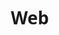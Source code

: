 # Web<!DOCTYPE html>
<html lang="en">
<head>
    <meta charset="UTF-8">
    <meta name="viewport" content="width=device-width, initial-scale=1.0">
    <title>Canva Design Tester</title>
    <link rel="stylesheet" href="https://cdnjs.cloudflare.com/ajax/libs/font-awesome/6.4.0/css/all.min.css">
    <style>
        * {
            margin: 0;
            padding: 0;
            box-sizing: border-box;
            font-family: 'Segoe UI', Tahoma, Geneva, Verdana, sans-serif;
        }

        :root {
            --primary: #6a11cb;
            --secondary: #2575fc;
            --light: #f8f9fa;
            --dark: #333;
            --gray: #888;
            --white: #ffffff;
            --shadow: 0 5px 15px rgba(0, 0, 0, 0.1);
            --radius: 12px;
        }

        body {
            background: linear-gradient(135deg, var(--primary) 0%, var(--secondary) 100%);
            min-height: 100vh;
            color: var(--dark);
            line-height: 1.6;
            padding: 15px;
        }

        .container {
            max-width: 100%;
            margin: 0 auto;
        }

        /* Header Styles */
        .header {
            background: rgba(255, 255, 255, 0.95);
            border-radius: var(--radius);
            padding: 20px;
            box-shadow: var(--shadow);
            margin-bottom: 20px;
        }

        .logo {
            display: flex;
            align-items: center;
            gap: 10px;
            margin-bottom: 15px;
        }

        .logo i {
            font-size: 28px;
            color: var(--primary);
        }

        .logo h1 {
            font-size: 24px;
            color: var(--dark);
        }

        .nav {
            display: flex;
            gap: 10px;
            flex-wrap: wrap;
        }

        .nav a {
            text-decoration: none;
            color: var(--gray);
            font-weight: 500;
            padding: 8px 15px;
            border-radius: 8px;
            transition: all 0.3s ease;
            background: var(--light);
            flex: 1;
            text-align: center;
            min-width: 120px;
        }

        .nav a.active, .nav a:hover {
            background: var(--primary);
            color: white;
        }

        /* Card Styles */
        .card {
            background: var(--white);
            border-radius: var(--radius);
            padding: 20px;
            box-shadow: var(--shadow);
            margin-bottom: 20px;
        }

        .card h2 {
            color: var(--dark);
            margin-bottom: 15px;
            display: flex;
            align-items: center;
            gap: 10px;
        }

        .card h2 i {
            color: var(--primary);
        }

        /* Upload Section */
        .design-preview {
            background: var(--light);
            border-radius: 10px;
            padding: 20px;
            text-align: center;
        }

        .design-placeholder {
            width: 100%;
            height: 200px;
            background: linear-gradient(45deg, #e0e0e0, #f5f5f5);
            border-radius: 10px;
            display: flex;
            flex-direction: column;
            justify-content: center;
            align-items: center;
            color: var(--gray);
            margin-bottom: 15px;
            border: 2px dashed #ccc;
        }

        .design-placeholder i {
            font-size: 48px;
            margin-bottom: 10px;
        }

        /* Buttons */
        .btn {
            background: linear-gradient(135deg, var(--primary) 0%, var(--secondary) 100%);
            color: white;
            border: none;
            padding: 12px 20px;
            border-radius: 8px;
            font-weight: 600;
            cursor: pointer;
            transition: all 0.3s ease;
            display: inline-flex;
            align-items: center;
            gap: 8px;
            width: 100%;
            justify-content: center;
            margin: 5px 0;
        }

        .btn:hover {
            transform: translateY(-2px);
            box-shadow: 0 5px 15px rgba(0, 0, 0, 0.2);
        }

        .btn-outline {
            background: transparent;
            border: 2px solid var(--primary);
            color: var(--primary);
        }

        .btn-outline:hover {
            background: var(--primary);
            color: white;
        }

        /* Features Grid */
        .features {
            display: grid;
            grid-template-columns: 1fr 1fr;
            gap: 10px;
            margin-top: 15px;
        }

        .feature {
            display: flex;
            align-items: center;
            gap: 10px;
            padding: 12px;
            border-radius: 8px;
            background: var(--light);
        }

        .feature i {
            color: var(--primary);
            font-size: 18px;
        }

        /* Tabs */
        .tabs {
            display: flex;
            gap: 8px;
            margin-bottom: 20px;
            flex-wrap: wrap;
        }

        .tab {
            padding: 10px 15px;
            background: var(--light);
            border-radius: 8px;
            cursor: pointer;
            transition: all 0.3s ease;
            flex: 1;
            text-align: center;
            min-width: 100px;
        }

        .tab.active {
            background: var(--primary);
            color: white;
        }

        /* Design Grid */
        .design-grid {
            display: grid;
            grid-template-columns: 1fr 1fr;
            gap: 15px;
        }

        .design-item {
            background: var(--light);
            border-radius: 10px;
            padding: 15px;
            text-align: center;
            cursor: pointer;
            transition: all 0.3s ease;
        }

        .design-item:hover {
            transform: scale(1.03);
            box-shadow: var(--shadow);
        }

        .design-thumbnail {
            width: 100%;
            height: 100px;
            background: linear-gradient(45deg, #e0e0e0, #f5f5f5);
            border-radius: 8px;
            margin-bottom: 10px;
            display: flex;
            justify-content: center;
            align-items: center;
            color: var(--gray);
        }

        /* Login Form */
        .login-container {
            background: rgba(255, 255, 255, 0.95);
            border-radius: var(--radius);
            padding: 25px;
            box-shadow: var(--shadow);
            max-width: 400px;
            margin: 50px auto;
        }

        .login-header {
            text-align: center;
            margin-bottom: 25px;
        }

        .login-header h1 {
            color: var(--dark);
            margin-bottom: 10px;
        }

        .login-header p {
            color: var(--gray);
        }

        .form-group {
            margin-bottom: 15px;
        }

        .form-group label {
            display: block;
            margin-bottom: 5px;
            color: var(--dark);
            font-weight: 500;
        }

        .form-control {
            width: 100%;
            padding: 12px 15px;
            border: 1px solid #ddd;
            border-radius: 8px;
            font-size: 16px;
            transition: all 0.3s ease;
        }

        .form-control:focus {
            border-color: var(--primary);
            box-shadow: 0 0 0 3px rgba(106, 17, 203, 0.1);
            outline: none;
        }

        /* User Info */
        .user-info {
            display: flex;
            align-items: center;
            gap: 10px;
            justify-content: flex-end;
            margin-top: 10px;
        }

        .user-avatar {
            width: 40px;
            height: 40px;
            border-radius: 50%;
            background: linear-gradient(135deg, var(--primary) 0%, var(--secondary) 100%);
            display: flex;
            justify-content: center;
            align-items: center;
            color: white;
            font-weight: bold;
        }

        /* Footer */
        .footer {
            text-align: center;
            color: white;
            margin-top: 20px;
            opacity: 0.8;
            padding: 15px;
        }

        /* Mobile Responsive */
        @media (min-width: 768px) {
            .container {
                max-width: 1200px;
            }
            
            .nav a {
                flex: none;
            }
            
            .btn {
                width: auto;
            }
            
            .design-grid {
                grid-template-columns: repeat(4, 1fr);
            }
        }

        /* Hidden elements for login state */
        .logged-in { display: none; }
        .logged-out { display: block; }
        
        body.logged-in .logged-in { display: block; }
        body.logged-in .logged-out { display: none; }
    </style>
</head>
<body class="logged-out">
    <div class="container">
        <!-- Login Screen (shown when not logged in) -->
        <div class="logged-out">
            <div class="login-container">
                <div class="login-header">
                    <div class="logo">
                        <i class="fas fa-palette"></i>
                        <h1>Canva Design Tester</h1>
                    </div>
                    <p>Sign in to test your Canva designs</p>
                </div>
                
                <div class="form-group">
                    <label for="email">Email</label>
                    <input type="email" id="email" class="form-control" placeholder="Enter your email">
                </div>
                
                <div class="form-group">
                    <label for="password">Password</label>
                    <input type="password" id="password" class="form-control" placeholder="Enter your password">
                </div>
                
                <button class="btn" id="loginBtn">
                    <i class="fas fa-sign-in-alt"></i> Sign In
                </button>
                
                <div style="text-align: center; margin-top: 15px;">
                    <a href="#" style="color: var(--primary); text-decoration: none;">
                        Create an account
                    </a>
                </div>
            </div>
        </div>

        <!-- Main App (shown when logged in) -->
        <div class="logged-in">
            <div class="header">
                <div class="logo">
                    <i class="fas fa-palette"></i>
                    <h1>Canva Design Tester</h1>
                </div>
                <div class="nav">
                    <a href="#" class="active"><i class="fas fa-home"></i> Home</a>
                    <a href="#"><i class="fas fa-upload"></i> Upload</a>
                    <a href="#"><i class="fas fa-history"></i> History</a>
                    <a href="#"><i class="fas fa-cog"></i> Settings</a>
                </div>
                <div class="user-info">
                    <div class="user-avatar">JD</div>
                    <span>John Doe</span>
                    <button class="btn btn-outline" id="logoutBtn" style="width: auto; margin: 0 0 0 10px; padding: 8px 12px;">
                        <i class="fas fa-sign-out-alt"></i>
                    </button>
                </div>
            </div>

            <div class="card">
                <h2><i class="fas fa-cloud-upload-alt"></i> Upload Design</h2>
                <p>Upload your Canva designs to test them in a real browser environment.</p>
                <div class="design-preview">
                    <div class="design-placeholder">
                        <i class="fas fa-cloud-upload-alt"></i>
                        <div>Drag & Drop your design here</div>
                    </div>
                    <button class="btn"><i class="fas fa-folder-open"></i> Choose File</button>
                    <button class="btn btn-outline"><i class="fas fa-link"></i> Import from Canva</button>
                </div>
            </div>

            <div class="card">
                <h2><i class="fas fa-tachometer-alt"></i> Quick Actions</h2>
                <div class="features">
                    <div class="feature">
                        <i class="fas fa-mobile-alt"></i>
                        <span>Responsive Test</span>
                    </div>
                    <div class="feature">
                        <i class="fas fa-paint-brush"></i>
                        <span>Color Check</span>
                    </div>
                    <div class="feature">
                        <i class="fas fa-text-height"></i>
                        <span>Font Tester</span>
                    </div>
                    <div class="feature">
                        <i class="fas fa-link"></i>
                        <span>Link Checker</span>
                    </div>
                </div>
            </div>

            <div class="card">
                <h2><i class="fas fa-star"></i> Featured Designs</h2>
                <div class="tabs">
                    <div class="tab active">All Designs</div>
                    <div class="tab">Web Pages</div>
                    <div class="tab">Social Media</div>
                    <div class="tab">Presentations</div>
                </div>
                <div class="design-grid">
                    <div class="design-item">
                        <div class="design-thumbnail">
                            <i class="fas fa-file-alt"></i>
                        </div>
                        <div>Landing Page</div>
                    </div>
                    <div class="design-item">
                        <div class="design-thumbnail">
                            <i class="fas fa-file-image"></i>
                        </div>
                        <div>Instagram Post</div>
                    </div>
                    <div class="design-item">
                        <div class="design-thumbnail">
                            <i class="fas fa-file-powerpoint"></i>
                        </div>
                        <div>Business Deck</div>
                    </div>
                    <div class="design-item">
                        <div class="design-thumbnail">
                            <i class="fas fa-file-alt"></i>
                        </div>
                        <div>Newsletter</div>
                    </div>
                </div>
            </div>

            <div class="card">
                <h2><i class="fas fa-rocket"></i> Test Your Design</h2>
                <p>Once you've uploaded your design, use the tools below to test it across different devices and scenarios.</p>
                
                <div style="display: flex; gap: 10px; margin-top: 20px; flex-wrap: wrap;">
                    <button class="btn" style="width: auto;"><i class="fas fa-desktop"></i> Desktop</button>
                    <button class="btn" style="width: auto;"><i class="fas fa-tablet-alt"></i> Tablet</button>
                    <button class="btn" style="width: auto;"><i class="fas fa-mobile-alt"></i> Mobile</button>
                    <button class="btn btn-outline" style="width: auto;"><i class="fas fa-share-alt"></i> Share</button>
                </div>
            </div>

            <div class="footer">
                <p>Canva Design Tester &copy; 2023 | Test your Canva designs in real-time</p>
            </div>
        </div>
    </div>

    <script>
        // Login functionality
        document.addEventListener('DOMContentLoaded', function() {
            const loginBtn = document.getElementById('loginBtn');
            const logoutBtn = document.getElementById('logoutBtn');
            
            // Login function
            loginBtn.addEventListener('click', function() {
                const email = document.getElementById('email').value;
                const password = document.getElementById('password').value;
                
                if (email && password) {
                    // Simple login - in real app, you'd verify credentials
                    document.body.classList.remove('logged-out');
                    document.body.classList.add('logged-in');
                } else {
                    alert('Please enter both email and password');
                }
            });
            
            // Logout function
            logoutBtn.addEventListener('click', function() {
                document.body.classList.remove('logged-in');
                document.body.classList.add('logged-out');
            });
            
            // Tab functionality
            const tabs = document.querySelectorAll('.tab');
            tabs.forEach(tab => {
                tab.addEventListener('click', function() {
                    tabs.forEach(t => t.classList.remove('active'));
                    this.classList.add('active');
                });
            });

            // Design item click
            const designItems = document.querySelectorAll('.design-item');
            designItems.forEach(item => {
                item.addEventListener('click', function() {
                    alert('Design opened in preview mode. Use the test buttons to check responsiveness.');
                });
            });

            // Upload button
            const uploadBtn = document.querySelector('.btn');
            uploadBtn.addEventListener('click', function() {
                alert('In a real implementation, this would open a file browser to upload your Canva design.');
            });
        });
    </script>
</body>
</html>
